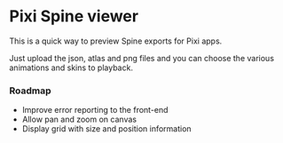 # Pixi Spine viewer

This is a quick way to preview Spine exports for Pixi apps.

Just upload the json, atlas and png files and you can choose the various animations and skins to playback.

### Roadmap

- Improve error reporting to the front-end
- Allow pan and zoom on canvas
- Display grid with size and position information
